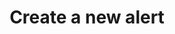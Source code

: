 ---
title: Create a new alert
excerpt: >-
  Create a new Alert with its associated Data. Payload will return your
  processing token, which can be used to see your alerts processing state via <a
  href="https://docs.hummingbird.co/reference/alerts_get">Fetch an Alert</a>.
api:
  file: oas.json
  operationId: alerts_post
hidden: false
---